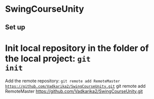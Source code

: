 # SwingCourseUnity
## Set up
# Init local repository in the folder of the local project: <code>git init</code>
Add the remote repository: <code>git remote add RemoteMaster https://github.com/Vadkarika2/SwingCourseUnity.git</code>
git remote add RemoteMaster https://github.com/Vadkarika2/SwingCourseUnity.git

